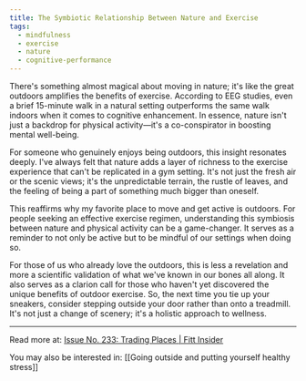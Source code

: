 ```yaml
---
title: The Symbiotic Relationship Between Nature and Exercise
tags:
  - mindfulness
  - exercise
  - nature
  - cognitive-performance
---
```

There's something almost magical about moving in nature; it's like the great outdoors amplifies the benefits of exercise. According to EEG studies, even a brief 15-minute walk in a natural setting outperforms the same walk indoors when it comes to cognitive enhancement. In essence, nature isn't just a backdrop for physical activity—it's a co-conspirator in boosting mental well-being.

For someone who genuinely enjoys being outdoors, this insight resonates deeply. I've always felt that nature adds a layer of richness to the exercise experience that can't be replicated in a gym setting. It's not just the fresh air or the scenic views; it's the unpredictable terrain, the rustle of leaves, and the feeling of being a part of something much bigger than oneself.

This reaffirms why my favorite place to move and get active is outdoors. For people seeking an effective exercise regimen, understanding this symbiosis between nature and physical activity can be a game-changer. It serves as a reminder to not only be active but to be mindful of our settings when doing so.

For those of us who already love the outdoors, this is less a revelation and more a scientific validation of what we've known in our bones all along. It also serves as a clarion call for those who haven't yet discovered the unique benefits of outdoor exercise. So, the next time you tie up your sneakers, consider stepping outside your door rather than onto a treadmill. It's not just a change of scenery; it's a holistic approach to wellness.

----

Read more at: [Issue No. 233: Trading Places | Fitt Insider](https://insider.fitt.co/issue-no-233-trading-places/)

You may also be interested in: [[Going outside and putting yourself healthy stress]]